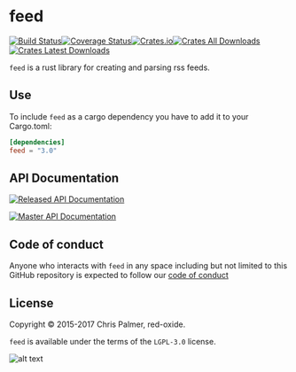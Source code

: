 # feed

[![Build Status](https://img.shields.io/travis/red-oxide/feed.svg?style=flat-square)](https://travis-ci.org/red-oxide/feed)[![Coverage Status](https://coveralls.io/repos/github/red-oxide/feed/badge.svg?branch=master)](https://coveralls.io/github/red-oxide/feed?branch=master)[![Crates.io](https://img.shields.io/crates/v/feed.svg?style=flat-square)](https://crates.io/crates/feed)[![Crates All Downloads](https://img.shields.io/crates/d/feed.svg?style=flat-square)](https://crates.io/crates/feed)[![Crates Latest Downloads](https://img.shields.io/crates/dv/feed.svg?style=flat-square)](https://crates.io/crates/feed)


`feed` is a rust library for creating and parsing rss feeds.


## Use

To include `feed` as a cargo dependency you have to add it to your Cargo.toml:

```Toml
[dependencies]
feed = "3.0"
```

## API Documentation

[![Released API Documentation](https://img.shields.io/badge/api-docs.rs-b7410e.svg?style=flat-square)](https://docs.rs/feed/)


[![Master API Documentation](https://img.shields.io/badge/api-development-b7410e.svg?style=flat-square)](http://red-oxide.github.io/feed)


## Code of conduct

Anyone who interacts with `feed` in any space including but not limited to
this GitHub repository is expected to follow our [code of conduct](https://github.com/red-oxide/org/blob/master/CODE_OF_CONDUCT.md)

## License

Copyright © 2015-2017 Chris Palmer, red-oxide.

`feed` is available under the terms of the `LGPL-3.0` license.

![alt text](https://github.com/red-oxide/org/raw/master/LGPLv3.svg.png "LGPLv3")
